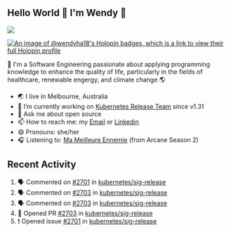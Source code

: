 ## Hello World 👋 I'm Wendy 🧃 
![](https://komarev.com/ghpvc/?username=wendy-ha18)

[![An image of @wendyha18's Holopin badges, which is a link to view their full Holopin profile](https://holopin.me/wendyha18)](https://holopin.io/@wendyha18)

🌱 I'm a Software Engineering passionate about applying programming knowledge to enhance the quality of life, particularly in the fields of healthcare, renewable engergy, and climate change 🌎

- 🌏 I live in Melbourne, Australia
- 🔭 I’m currently working on [Kubernetes Release Team](https://github.com/kubernetes/sig-release/tree/master) since v1.31
- 💬 Ask me about open source
- 📫 How to reach me: my [Email](mailto:wendyha.sut@gmail.com) or [Linkedin](https://www.linkedin.com/in/wendyha-sut/)
- 😄 Pronouns: she/her
- 🎧 Listening to: [Ma Meilleure Ennemie](https://www.youtube.com/watch?v=1F3OGIFnW1k) (from Arcane Season 2)

## Recent Activity

<!--START_SECTION:activity-->
1. 🗣 Commented on [#2701](https://github.com/kubernetes/sig-release/issues/2701#issuecomment-2550899982) in [kubernetes/sig-release](https://github.com/kubernetes/sig-release)
2. 🗣 Commented on [#2703](https://github.com/kubernetes/sig-release/pull/2703#issuecomment-2550834161) in [kubernetes/sig-release](https://github.com/kubernetes/sig-release)
3. 🗣 Commented on [#2703](https://github.com/kubernetes/sig-release/pull/2703#issuecomment-2550808701) in [kubernetes/sig-release](https://github.com/kubernetes/sig-release)
4. 💪 Opened PR [#2703](https://github.com/kubernetes/sig-release/pull/2703) in [kubernetes/sig-release](https://github.com/kubernetes/sig-release)
5. ❗ Opened issue [#2701](https://github.com/kubernetes/sig-release/issues/2701) in [kubernetes/sig-release](https://github.com/kubernetes/sig-release)
<!--END_SECTION:activity-->
